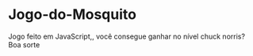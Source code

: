 # Jogo-do-Mosquito
Jogo feito em JavaScript,, você consegue ganhar no nível chuck norris? Boa sorte
